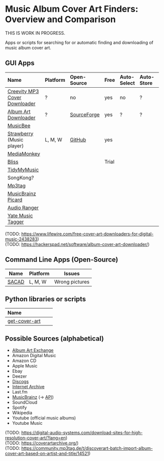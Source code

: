 # Music Album Cover Art Finders: Overview and Comparison
THIS IS WORK IN PROGRESS.

Apps or scripts for searching for or automatic finding and downloading of music album cover art.
## GUI Apps
| Name | Platform | Open-Source | Free | Auto-Select | Auto-Store | Bulk | Remarks |
| :--- | :-- | :-- | :-- | :-- | :-- | :-- | :-- |
| [Creevity MP3 Cover Downloader](https://www.creevity.com/mp3coverdownloader/) | ? | no | yes | no | ? | no | |
| [Album Art Downloader](https://sourceforge.net/projects/album-art/) | ? | [SourceForge](https://sourceforge.net/projects/album-art/)  | yes | ? | ? | ? | Custom sources |
| [MusicBee](https://getmusicbee.com/) |
| [Strawberry](https://www.strawberrymusicplayer.org/) (Music player) | L, M, W | [GitHub](https://github.com/strawberrymusicplayer/strawberry) | yes | |||  |
| [MediaMonkey](https://www.mediamonkey.com/) |
| [Bliss](https://www.blisshq.com/) | || Trial |
| [TidyMyMusic](https://www.wondershare.net/ad/tidymymusic-mac/) |
| SongKong? |
| [Mp3tag](https://mp3tag.de/en/) |
| [MusicBrainz Picard](https://picard.musicbrainz.org/) |
| [Audio Ranger](https://www.audioranger.com/) |
| [Yate Music Tagger](https://2manyrobots.com/Yate/) |
(TODO: https://www.lifewire.com/free-cover-art-downloaders-for-digital-music-2438283)  
(TODO: https://hackerspad.net/software/album-cover-art-downloader/)

## Command Line Apps (Open-Source)
| Name | Platform | Issues |
| ---- | ---- | --- |
| [SACAD](https://github.com/desbma/sacad) | L, M, W | Wrong pictures |
## Python libraries or scripts
| Name | | |
| :-- |:-- |:-- |
|[get-cover-art](https://pypi.org/project/get-cover-art/)||

## Possible Sources (alphabetical)
- [Album Art Exchange](https://www.albumartexchange.com/)
- Amazon Digital Music
- Amazon CD
- Apple Music
- Ebay
- Deezer
- [Discogs](https://www.discogs.com/)
- [Internet Archive](https://archive.org/details/album_covers)
- Last.fm
- [MusicBrainz](https://musicbrainz.org/) (→ [API](https://musicbrainz.org/doc/MusicBrainz_API))
- SoundCloud
- Spotify
- Wikipedia
- Youtube (official music albums)
- Youtube Music

(TODO: https://digital-audio-systems.com/download-sites-for-high-resolution-cover-art/?lang=en)  
(TODO: https://coverartarchive.org/)  
(TODO: https://community.mp3tag.de/t/discoverart-batch-import-album-cover-art-based-on-artist-and-title/14521)
